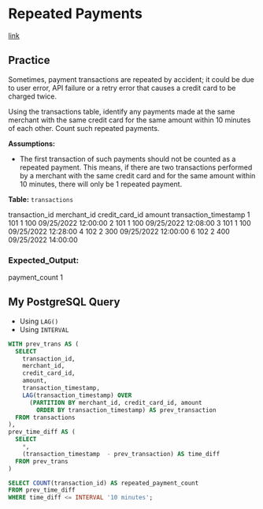 # Repeated Payments

[link](https://datalemur.com/questions/repeated-payments)



## Practice 

Sometimes, payment transactions are repeated by accident; it could be due to user error, API failure or a retry error that causes a credit card to be charged twice.

Using the transactions table, identify any payments made at the same merchant with the same credit card for the same amount within 10 minutes of each other. Count such repeated payments.

__Assumptions:__

- The first transaction of such payments should not be counted as a repeated payment. This means, if there are two transactions performed by a merchant with the same credit card and for the same amount within 10 minutes, there will only be 1 repeated payment.


__Table:__ `transactions`

transaction_id	merchant_id	credit_card_id	amount	transaction_timestamp
1	101	1	100	09/25/2022 12:00:00
2	101	1	100	09/25/2022 12:08:00
3	101	1	100	09/25/2022 12:28:00
4	102	2	300	09/25/2022 12:00:00
6	102	2	400	09/25/2022 14:00:00


### Expected_Output: 

payment_count
1



## My PostgreSQL Query

- Using `LAG()`
- Using `INTERVAL`



```sql
WITH prev_trans AS (
  SELECT
    transaction_id,
    merchant_id,
    credit_card_id,
    amount,
    transaction_timestamp,
    LAG(transaction_timestamp) OVER 
      (PARTITION BY merchant_id, credit_card_id, amount 
        ORDER BY transaction_timestamp) AS prev_transaction
  FROM transactions
),
prev_time_diff AS (
  SELECT 
    *,
    (transaction_timestamp	- prev_transaction) AS time_diff
  FROM prev_trans
)

SELECT COUNT(transaction_id) AS repeated_payment_count 
FROM prev_time_diff
WHERE time_diff <= INTERVAL '10 minutes';
```

